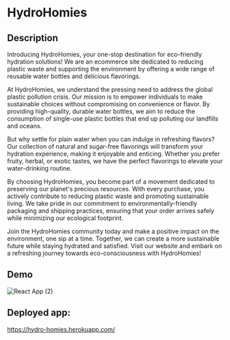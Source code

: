 # HydroHomies

## Description

Introducing HydroHomies, your one-stop destination for eco-friendly hydration solutions! We are an ecommerce site dedicated to reducing plastic waste and supporting the environment by offering a wide range of reusable water bottles and delicious flavorings.

At HydroHomies, we understand the pressing need to address the global plastic pollution crisis. Our mission is to empower individuals to make sustainable choices without compromising on convenience or flavor. By providing high-quality, durable water bottles, we aim to reduce the consumption of single-use plastic bottles that end up polluting our landfills and oceans.

But why settle for plain water when you can indulge in refreshing flavors? Our collection of natural and sugar-free flavorings will transform your hydration experience, making it enjoyable and enticing. Whether you prefer fruity, herbal, or exotic tastes, we have the perfect flavorings to elevate your water-drinking routine.

By choosing HydroHomies, you become part of a movement dedicated to preserving our planet's precious resources. With every purchase, you actively contribute to reducing plastic waste and promoting sustainable living. We take pride in our commitment to environmentally-friendly packaging and shipping practices, ensuring that your order arrives safely while minimizing our ecological footprint.

Join the HydroHomies community today and make a positive impact on the environment, one sip at a time. Together, we can create a more sustainable future while staying hydrated and satisfied. Visit our website and embark on a refreshing journey towards eco-consciousness with HydroHomies!

## Demo

![React App (2)](https://github.com/PurpxPanda/HydroHomies/assets/116316302/5ebc4778-1979-4989-afb0-ba39d7d7d3b7)

## Deployed app:
https://hydro-homies.herokuapp.com/
